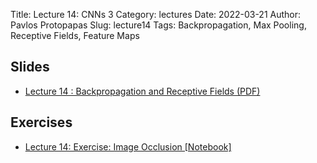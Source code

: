 Title: Lecture 14: CNNs 3 
Category: lectures
Date: 2022-03-21
Author: Pavlos Protopapas 
Slug: lecture14
Tags: Backpropagation, Max Pooling, Receptive Fields, Feature Maps 

## Slides
- [Lecture 14 : Backpropagation and Receptive Fields (PDF)]({attach}presentation/CNN3.pdf)

## Exercises
- [Lecture 14: Exercise: Image Occlusion [Notebook]]({filename}notebook/GEC_Occlusion.ipynb)